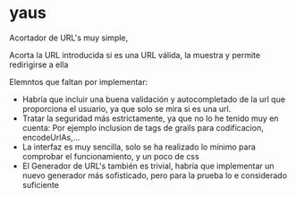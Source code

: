 yaus
====

Acortador de URL's muy simple, 

Acorta la URL introducida si es una URL válida, la muestra y permite redirigirse a ella

Elemntos que faltan por implementar:

- Habría que incluir una buena validación y autocompletado de la url que proporciona el usuario,
  ya que solo se mira si es una url.
- Tratar la seguridad más estrictamente, ya que no lo he tenido muy en cuenta: 
  Por ejemplo inclusion de tags de grails para codificacion, encodeUrlAs,...
- La interfaz es muy sencilla, solo se ha realizado lo mínimo para comprobar el funcionamiento, y un poco de css
- El Generador de URL's también es trivial, habría que implementar un nuevo generador más sofisticado, pero para la prueba lo e considerado suficiente


